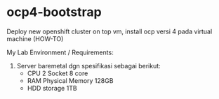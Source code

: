 # ocp4-bootstrap
Deploy new openshift cluster on top vm, install ocp versi 4 pada virtual machine (HOW-TO)

My Lab Environment / Requirements:
1. Server baremetal dgn spesifikasi sebagai berikut:
   - CPU 2 Socket 8 core
   - RAM Physical Memory 128GB
   - HDD storage 1TB
